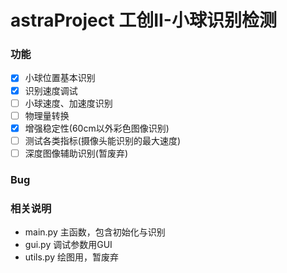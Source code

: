 # astraProject 工创II-小球识别检测

### 功能
- [x] 小球位置基本识别
- [x] 识别速度调试
- [ ] 小球速度、加速度识别
- [ ] 物理量转换
- [x] 增强稳定性(60cm以外彩色图像识别)
- [ ] 测试各类指标(摄像头能识别的最大速度)
- [ ] 深度图像辅助识别(暂废弃)

### Bug

### 相关说明
- main.py 主函数，包含初始化与识别
- gui.py 调试参数用GUI
- utils.py 绘图用，暂废弃